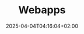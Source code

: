 ---
weight: 999
title: "Webapps"
description: "[Mediawiki](./webapps/mediawiki) • [RSSfeeder](./webapps/rssfeeder) • [Wordpress](./webapps/wordpress)"
icon: "wordpress"
icontype: "simple"
date: "2025-04-04T04:16:04+02:00"
lastmod: "2025-04-04T04:16:04+02:00"
toc: true
---